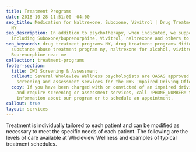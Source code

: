 ```yaml
---
title: Treatment Programs
date: 2018-10-28 11:51:00 -04:00
seo_title: Medication for Naltrexone, Suboxone, Vivitrol | Drug Treatment Programs
  NY
seo_description: In addition to psychotherapy, when indicated, we support medications,
  including Suboxone/buprenorphine, Vivitrol, naltrexone and others to aid in recovery.
seo_keywords: drug treatment programs NY, drug treatment programs Midtown Manhattan,
  substance abuse treatment program ny, naltrexone for alcohol, vivitrol shot, Suboxone,
  Buprenorphine near me
collection: treatment-programs
footer-section:
  title: DWI Screening & Assessment
  callout: Several Wholeview Wellness psychologists are OASAS approved providers of clinical
    screening and assessment services for the NYS Impaired Driving Offender program.
  copy: If you have been charged with or convicted of an impaired driving offense
    and require screening or assessment services, call !PHONE_NUMBER! to get further
    information about our program or to schedule an appointment.
callout: true
layout: services
---
```


Treatment is individually tailored to each patient and can be modified as necessary to meet the specific needs of each patient. The following are the levels of care available at Wholeview Wellness and examples of typical treatment schedules.
